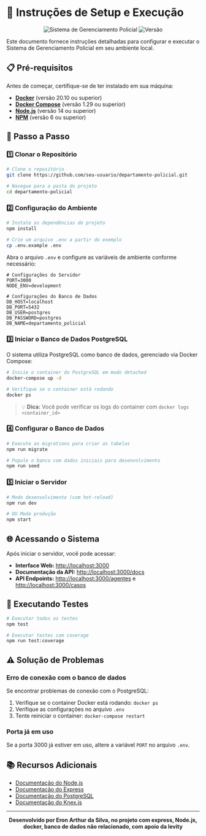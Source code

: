 # 🚀 Instruções de Setup e Execução

<div align="center">

![Sistema de Gerenciamento Policial](https://img.shields.io/badge/Sistema-Gerenciamento_Policial-blue)
![Versão](https://img.shields.io/badge/Versão-2.0.0-brightgreen)

</div>

Este documento fornece instruções detalhadas para configurar e executar o Sistema de Gerenciamento Policial em seu ambiente local.

## 📋 Pré-requisitos

Antes de começar, certifique-se de ter instalado em sua máquina:

- **[Docker](https://www.docker.com/get-started)** (versão 20.10 ou superior)
- **[Docker Compose](https://docs.docker.com/compose/install/)** (versão 1.29 ou superior)
- **[Node.js](https://nodejs.org/)** (versão 14 ou superior)
- **[NPM](https://www.npmjs.com/)** (versão 6 ou superior)

## 🔧 Passo a Passo

### 1️⃣ Clonar o Repositório

```bash
# Clone o repositório
git clone https://github.com/seu-usuario/departamento-policial.git

# Navegue para a pasta do projeto
cd departamento-policial
```

### 2️⃣ Configuração do Ambiente

```bash
# Instale as dependências do projeto
npm install

# Crie um arquivo .env a partir do exemplo
cp .env.example .env
```

Abra o arquivo `.env` e configure as variáveis de ambiente conforme necessário:

```env
# Configurações do Servidor
PORT=3000
NODE_ENV=development

# Configurações do Banco de Dados
DB_HOST=localhost
DB_PORT=5432
DB_USER=postgres
DB_PASSWORD=postgres
DB_NAME=departamento_policial
```

### 3️⃣ Iniciar o Banco de Dados PostgreSQL

O sistema utiliza PostgreSQL como banco de dados, gerenciado via Docker Compose:

```bash
# Inicie o container do PostgreSQL em modo detached
docker-compose up -d

# Verifique se o container está rodando
docker ps
```

> 💡 **Dica:** Você pode verificar os logs do container com `docker logs <container_id>`

### 4️⃣ Configurar o Banco de Dados

```bash
# Execute as migrations para criar as tabelas
npm run migrate

# Popule o banco com dados iniciais para desenvolvimento
npm run seed
```

### 5️⃣ Iniciar o Servidor

```bash
# Modo desenvolvimento (com hot-reload)
npm run dev

# OU Modo produção
npm start
```

## 🌐 Acessando o Sistema

Após iniciar o servidor, você pode acessar:

- **Interface Web:** [http://localhost:3000](http://localhost:3000)
- **Documentação da API:** [http://localhost:3000/docs](http://localhost:3000/docs)
- **API Endpoints:** [http://localhost:3000/agentes](http://localhost:3000/agentes) e [http://localhost:3000/casos](http://localhost:3000/casos)

## 🧪 Executando Testes

```bash
# Executar todos os testes
npm test

# Executar testes com coverage
npm run test:coverage
```

## ⚠️ Solução de Problemas

### Erro de conexão com o banco de dados

Se encontrar problemas de conexão com o PostgreSQL:

1. Verifique se o container Docker está rodando: `docker ps`
2. Verifique as configurações no arquivo `.env`
3. Tente reiniciar o container: `docker-compose restart`

### Porta já em uso

Se a porta 3000 já estiver em uso, altere a variável `PORT` no arquivo `.env`.

## 📚 Recursos Adicionais

- [Documentação do Node.js](https://nodejs.org/en/docs/)
- [Documentação do Express](https://expressjs.com/)
- [Documentação do PostgreSQL](https://www.postgresql.org/docs/)
- [Documentação do Knex.js](https://knexjs.org/)

---

<div align="center">

**Desenvolvido por Eron Arthur da Silva, no projeto com express, Node.js, docker, banco de dados não relacionado, com apoio da  levity**

</div>